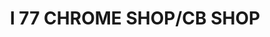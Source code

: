 ---
title: "I 77 CHROME SHOP/CB SHOP"
url: /harmony/i-77-chrome-shop-cb-shop/
shop: Lebensmittel
---